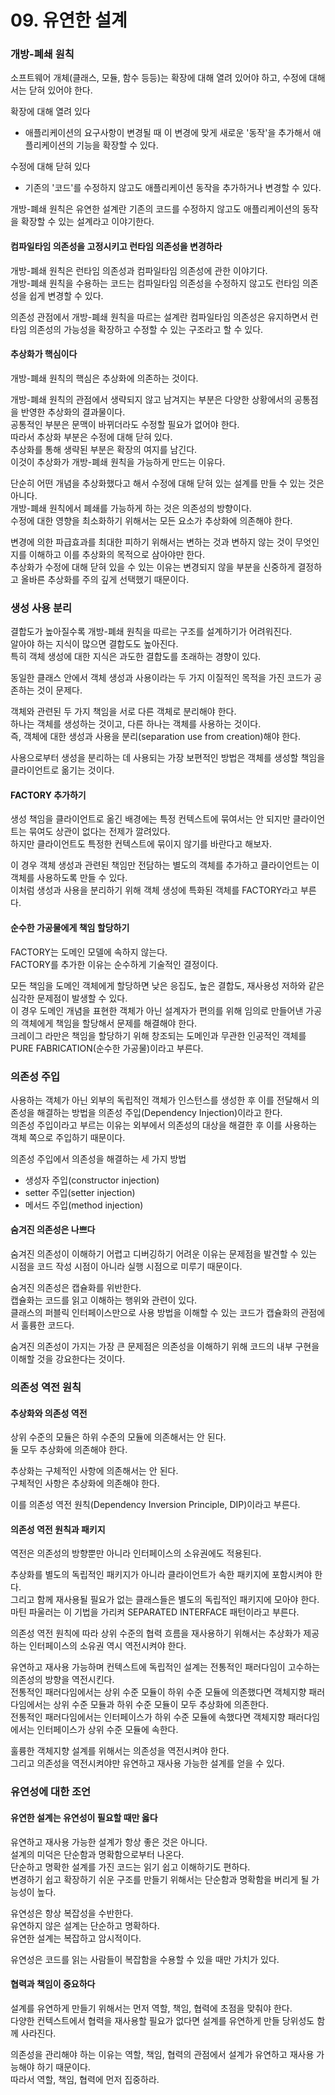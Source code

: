 # 09. 유연한 설계

### 개방-폐쇄 원칙

소프트웨어 개체(클래스, 모듈, 함수 등등)는 확장에 대해 열려 있어야 하고, 수정에 대해서는 닫혀 있어야 한다.

확장에 대해 열려 있다
- 애플리케이션의 요구사항이 변경될 때 이 변경에 맞게 새로운 '동작'을 추가해서 애플리케이션의 기능을 확장할 수 있다.

수정에 대해 닫혀 있다
- 기존의 '코드'를 수정하지 않고도 애플리케이션 동작을 추가하거나 변경할 수 있다.

개방-폐쇄 원칙은 유연한 설계란 기존의 코드를 수정하지 않고도 애플리케이션의 동작을 확장할 수 있는 설계라고 이야기한다.

#### 컴파일타임 의존성을 고정시키고 런타임 의존성을 변경하라

개방-폐쇄 원칙은 런타임 의존성과 컴파일타임 의존성에 관한 이야기다.  
개방-폐쇄 원칙을 수용하는 코드는 컴파일타임 의존성을 수정하지 않고도 런타임 의존성을 쉽게 변경할 수 있다.

의존성 관점에서 개방-폐쇄 원칙을 따르는 설계란 컴파일타임 의존성은 유지하면서 런타임 의존성의 가능성을 확장하고 수정할 수 있는 구조라고 할 수 있다.

#### 추상화가 핵심이다

개방-폐쇄 원칙의 핵심은 추상화에 의존하는 것이다.

개방-폐쇄 원칙의 관점에서 생략되지 않고 남겨지는 부분은 다양한 상황에서의 공통점을 반영한 추상화의 결과물이다.  
공통적인 부분은 문맥이 바뀌더라도 수정할 필요가 없어야 한다.  
따라서 추상화 부분은 수정에 대해 닫혀 있다.  
추상화를 통해 생략된 부분은 확장의 여지를 남긴다.  
이것이 추상화가 개방-폐쇄 원칙을 가능하게 만드는 이유다.

단순히 어떤 개념을 추상화했다고 해서 수정에 대해 닫혀 있는 설계를 만들 수 있는 것은 아니다.  
개방-폐쇄 원칙에서 폐쇄를 가능하게 하는 것은 의존성의 방향이다.  
수정에 대한 영향을 최소화하기 위해서는 모든 요소가 추상화에 의존해야 한다.

변경에 의한 파급효과를 최대한 피하기 위해서는 변하는 것과 변하지 않는 것이 무엇인지를 이해하고 이를 추상화의 목적으로 삼아야만 한다.  
추상화가 수정에 대해 닫혀 있을 수 있는 이유는 변경되지 않을 부분을 신중하게 결정하고 올바른 추상화를 주의 깊게 선택했기 때문이다.

### 생성 사용 분리

결합도가 높아질수록 개방-폐쇄 원칙을 따르는 구조를 설계하기가 어려워진다.  
알아야 하는 지식이 많으면 결합도도 높아진다.  
특히 객체 생성에 대한 지식은 과도한 결합도를 초래하는 경향이 있다.

동일한 클래스 안에서 객체 생성과 사용이라는 두 가지 이질적인 목적을 가진 코드가 공존하는 것이 문제다.

객체와 관련된 두 가지 책임을 서로 다른 객체로 분리해야 한다.  
하나는 객체를 생성하는 것이고, 다른 하나는 객체를 사용하는 것이다.  
즉, 객체에 대한 생성과 사용을 분리(separation use from creation)해야 한다.

사용으로부터 생성을 분리하는 데 사용되는 가장 보편적인 방법은 객체를 생성할 책임을 클라이언트로 옮기는 것이다.

#### FACTORY 추가하기

생성 책임을 클라이언트로 옮긴 배경에는 특정 컨텍스트에 묶여서는 안 되지만 클라이언트는 묶여도 상관이 없다는 전제가 깔려있다.  
하지만 클라이언트도 특정한 컨텍스트에 묶이지 않기를 바란다고 해보자.

이 경우 객체 생성과 관련된 책임만 전담하는 별도의 객체를 추가하고 클라이언트는 이 객체를 사용하도록 만들 수 있다.  
이처럼 생성과 사용을 분리하기 위해 객체 생성에 특화된 객체를 FACTORY라고 부른다.

#### 순수한 가공물에게 책임 할당하기

FACTORY는 도메인 모델에 속하지 않는다.  
FACTORY를 추가한 이유는 순수하게 기술적인 결정이다.

모든 책임을 도메인 객체에게 할당하면 낮은 응집도, 높은 결합도, 재사용성 저하와 같은 심각한 문제점이 발생할 수 있다.  
이 경우 도메인 개념을 표현한 객체가 아닌 설계자가 편의를 위해 임의로 만들어낸 가공의 객체에게 책임을 할당해서 문제를 해결해야 한다.  
크레이그 라만은 책임을 할당하기 위해 창조되는 도메인과 무관한 인공적인 객체를 PURE FABRICATION(순수한 가공물)이라고 부른다.

### 의존성 주입

사용하는 객체가 아닌 외부의 독립적인 객체가 인스턴스를 생성한 후 이를 전달해서 의존성을 해결하는 방법을 의존성 주입(Dependency Injection)이라고 한다.  
의존성 주입이라고 부르는 이유는 외부에서 의존성의 대상을 해결한 후 이를 사용하는 객체 쪽으로 주입하기 때문이다.

의존성 주입에서 의존성을 해결하는 세 가지 방법
- 생성자 주입(constructor injection)
- setter 주입(setter injection)
- 메서드 주입(method injection)

#### 숨겨진 의존성은 나쁘다

숨겨진 의존성이 이해하기 어렵고 디버깅하기 어려운 이유는 문제점을 발견할 수 있는 시점을 코드 작성 시점이 아니라 실행 시점으로 미루기 때문이다.

숨겨진 의존성은 캡슐화를 위반한다.  
캡슐화는 코드를 읽고 이해하는 행위와 관련이 있다.  
클래스의 퍼블릭 인터페이스만으로 사용 방법을 이해할 수 있는 코드가 캡슐화의 관점에서 훌륭한 코드다.

숨겨진 의존성이 가지는 가장 큰 문제점은 의존성을 이해하기 위해 코드의 내부 구현을 이해할 것을 강요한다는 것이다.

### 의존성 역전 원칙

#### 추상화와 의존성 역전

상위 수준의 모듈은 하위 수준의 모듈에 의존해서는 안 된다.  
둘 모두 추상화에 의존해야 한다.

추상화는 구체적인 사항에 의존해서는 안 된다.  
구체적인 사항은 추상화에 의존해야 한다.

이를 의존성 역전 원칙(Dependency Inversion Principle, DIP)이라고 부른다.

#### 의존성 역전 원칙과 패키지

역전은 의존성의 방향뿐만 아니라 인터페이스의 소유권에도 적용된다.

추상화를 별도의 독립적인 패키지가 아니라 클라이언트가 속한 패키지에 포함시켜야 한다.  
그리고 함께 재사용될 필요가 없는 클래스들은 별도의 독립적인 패키지에 모아야 한다.  
마틴 파울러는 이 기법을 가리켜 SEPARATED INTERFACE 패턴이라고 부른다.

의존성 역전 원칙에 따라 상위 수준의 협력 흐름을 재사용하기 위해서는 추상화가 제공하는 인터페이스의 소유권 역시 역전시켜야 한다.

유연하고 재사용 가능하며 컨텍스트에 독립적인 설계는 전통적인 패러다임이 고수하는 의존성의 방향을 역전시킨다.  
전통적인 패러다임에서는 상위 수준 모듈이 하위 수준 모듈에 의존했다면 객체지향 패러다임에서는 상위 수준 모듈과 하위 수준 모듈이 모두 추상화에 의존한다.  
전통적인 패러다임에서는 인터페이스가 하위 수준 모듈에 속했다면 객체지향 패러다임에서는 인터페이스가 상위 수준 모듈에 속한다.

훌륭한 객체지향 설계를 위해서는 의존성을 역전시켜야 한다.  
그리고 의존성을 역전시켜야만 유연하고 재사용 가능한 설계를 얻을 수 있다.

### 유연성에 대한 조언

#### 유연한 설계는 유연성이 필요할 때만 옳다

유연하고 재사용 가능한 설계가 항상 좋은 것은 아니다.  
설계의 미덕은 단순함과 명확함으로부터 나온다.  
단순하고 명확한 설계를 가진 코드는 읽기 쉽고 이해하기도 편하다.  
변경하기 쉽고 확장하기 쉬운 구조를 만들기 위해서는 단순함과 명확함을 버리게 될 가능성이 높다.

유연성은 항상 복잡성을 수반한다.  
유연하지 않은 설계는 단순하고 명확하다.  
유연한 설계는 복잡하고 암시적이다.

유연성은 코드를 읽는 사람들이 복잡함을 수용할 수 있을 때만 가치가 있다.  

#### 협력과 책임이 중요하다

설계를 유연하게 만들기 위해서는 먼저 역할, 책임, 협력에 초점을 맞춰야 한다.  
다양한 컨텍스트에서 협력을 재사용할 필요가 없다면 설계를 유연하게 만들 당위성도 함께 사라진다.

의존성을 관리해야 하는 이유는 역할, 책임, 협력의 관점에서 설계가 유연하고 재사용 가능해야 하기 때문이다.  
따라서 역할, 책임, 협력에 먼저 집중하라.